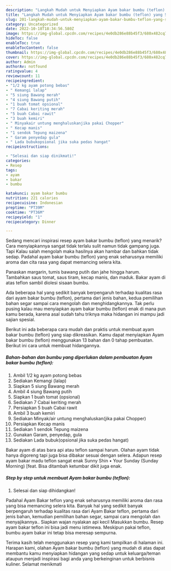 ```yaml
---
description: "Langkah Mudah untuk Menyiapkan Ayam bakar bumbu (teflon) yang Sempurna"
title: "Langkah Mudah untuk Menyiapkan Ayam bakar bumbu (teflon) yang Sempurna"
slug: 201-langkah-mudah-untuk-menyiapkan-ayam-bakar-bumbu-teflon-yang-sempurna
category: Uncategorized
date: 2022-10-18T18:34:56.580Z
image: https://img-global.cpcdn.com/recipes/4e0db286e88b45f3/680x482cq70/ayam-bakar-bumbu-teflon-foto-resep-utama.jpg
hideToc: false
enableToc: true
enableTocContent: false
thumbnail: https://img-global.cpcdn.com/recipes/4e0db286e88b45f3/680x482cq70/ayam-bakar-bumbu-teflon-foto-resep-utama.jpg
cover: https://img-global.cpcdn.com/recipes/4e0db286e88b45f3/680x482cq70/ayam-bakar-bumbu-teflon-foto-resep-utama.jpg
author: Admin
authorAv: notfound
ratingvalue: 4
reviewcount: 11
recipeingredient:
- "1/2 kg ayam potong bebas"
- " Kemangi lalap"
- "5 siung Bawang merah"
- "4 siung Bawang putih"
- "1 buah tomat opsional"
- "7 Cabai keriting merah"
- "5 buah Cabai rawit"
- "3 buah kemiri"
- " Minyakair untung menghaluskanjika pakai Chopper"
- " Kecap manis"
- "1 sendok Tepung maizena"
- " Garam penyedap gula"
- " Lada bubukopsional jika suka pedas hangat"
recipeinstructions:

- "Selesai dan siap dinikmati!"
categories:
- Resep
tags:
- ayam
- bakar
- bumbu

katakunci: ayam bakar bumbu 
nutrition: 221 calories
recipecuisine: Indonesian
preptime: "PT39M"
cooktime: "PT36M"
recipeyield: "1"
recipecategory: Dinner

---
```



Sedang mencari inspirasi resep ayam bakar bumbu (teflon) yang menarik? Cara menyiapkannya sangat tidak terlalu sulit namun tidak gampang juga. Tapi Kalau salah mengolah maka hasilnya akan hambar dan bahkan tidak sedap. Padahal ayam bakar bumbu (teflon) yang enak seharusnya memiliki aroma dan cita rasa yang dapat memancing selera kita.


Panaskan margarin, tumis bawang putih dan jahe hingga harum. Tambahkan saus tomat, saus tiram, kecap manis, dan maduk. Bakar ayam di atas teflon sambil diolesi sisaan bumbu.

Ada beberapa hal yang sedikit banyak berpengaruh terhadap kualitas rasa dari ayam bakar bumbu (teflon), pertama dari jenis bahan, kedua pemilihan bahan segar sampai cara mengolah dan menghidangkannya. Tak perlu pusing kalau mau menyiapkan ayam bakar bumbu (teflon) enak di mana pun kamu berada, karena asal sudah tahu triknya maka hidangan ini mampu jadi sajian spesial.


Berikut ini ada beberapa cara mudah dan praktis untuk membuat ayam bakar bumbu (teflon) yang siap dikreasikan. Kamu dapat menyiapkan Ayam bakar bumbu (teflon) menggunakan 13 bahan dan 0 tahap pembuatan. Berikut ini cara untuk membuat hidangannya.

<!--inarticleads1-->

##### Bahan-bahan dan bumbu yang diperlukan dalam pembuatan Ayam bakar bumbu (teflon):

1. Ambil 1/2 kg ayam potong bebas
1. Sediakan  Kemangi (lalap)
1. Siapkan 5 siung Bawang merah
1. Ambil 4 siung Bawang putih
1. Siapkan 1 buah tomat (opsional)
1. Sediakan 7 Cabai keriting merah
1. Persiapkan 5 buah Cabai rawit
1. Ambil 3 buah kemiri
1. Sediakan  Minyak/air untung menghaluskan(jika pakai Chopper)
1. Persiapkan  Kecap manis
1. Sediakan 1 sendok Tepung maizena
1. Gunakan  Garam, penyedap, gula
1. Sediakan  Lada bubuk(opsional jika suka pedas hangat)


Bakar ayam di atas bara api atau teflon sampai harum. Olahan ayam tidak hanya digoreng tapi juga bisa dibakar sesuai dengan selera. Adapun resep ayam bakar madu teflon sangat enak Sunny Shin • Your Sunday (Sunday Morning) [feat. Bisa ditambah ketumbar dikit juga enak. 

<!--inarticleads2-->

##### Step by step untuk membuat Ayam bakar bumbu (teflon):


1. Selesai dan siap dihidangkan!

Padahal Ayam Bakar teflon yang enak seharusnya memiliki aroma dan rasa yang bisa memancing selera kita. Banyak hal yang sedikit banyak berpengaruh terhadap kualitas rasa dari Ayam Bakar teflon, pertama dari jenis bahan, kemudian pemilihan bahan segar, sampai cara mengolah dan menyajikannya.. Siapkan wajan nyalakan api kecil Masukkan bumbu. Resep ayam bakar teflon ini bisa jadi menu istimewa. Meskipun pakai teflon, bumbu ayam bakar ini tetap bisa meresap sempurna. 

Terima kasih telah menggunakan resep yang kami tampilkan di halaman ini. Harapan kami, olahan Ayam bakar bumbu (teflon) yang mudah di atas dapat membantu kamu menyiapkan hidangan yang sedap untuk keluarga/teman ataupun menjadi inspirasi bagi anda yang berkeinginan untuk berbisnis kuliner. Selamat menikmati
